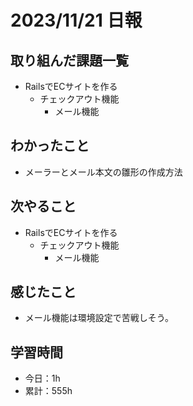 # 2023/11/21 日報
## 取り組んだ課題一覧
- RailsでECサイトを作る
  - チェックアウト機能
    -  メール機能

## わかったこと
- メーラーとメール本文の雛形の作成方法

## 次やること
- RailsでECサイトを作る
  - チェックアウト機能
    - メール機能

## 感じたこと
- メール機能は環境設定で苦戦しそう。

## 学習時間
- 今日：1h
- 累計：555h
